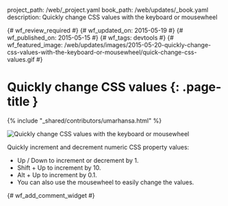 project_path: /web/_project.yaml
book_path: /web/updates/_book.yaml
description: Quickly change CSS values with the keyboard or mousewheel

{# wf_review_required #}
{# wf_updated_on: 2015-05-19 #}
{# wf_published_on: 2015-05-15 #}
{# wf_tags: devtools #}
{# wf_featured_image: /web/updates/images/2015-05-20-quickly-change-css-values-with-the-keyboard-or-mousewheel/quick-change-css-values.gif #}

# Quickly change CSS values {: .page-title }

{% include "_shared/contributors/umarhansa.html" %}


<img src="/web/updates/images/2015-05-20-quickly-change-css-values-with-the-keyboard-or-mousewheel/quick-change-css-values.gif" alt="Quickly change CSS values with the keyboard or mousewheel">

Quickly increment and decrement numeric CSS property values:

<ul>
<li>Up / Down to increment or decrement by 1.</li>
<li>Shift + Up to increment by 10.</li>
<li>Alt + Up to increment by 0.1.</li>
<li>You can also use the mousewheel to easily change the values.</li>
</ul>


{# wf_add_comment_widget #}
